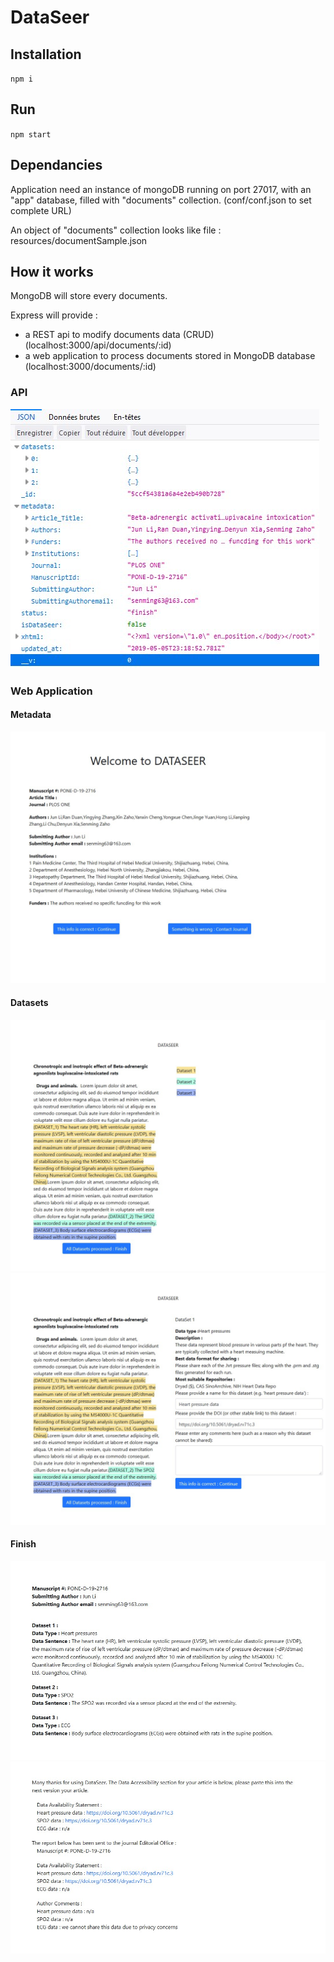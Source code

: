 # DataSeer

## Installation

``npm i``

## Run

``npm start``

## Dependancies

Application need an instance of mongoDB running on port 27017, with an "app" database, filled with "documents" collection. (conf/conf.json to set complete URL)

An object of "documents" collection looks like file : resources/documentSample.json

## How it works

MongoDB will store every documents.

Express will provide : 

  - a REST api to modify documents data (CRUD) (localhost:3000/api/documents/:id)
  - a web application to process documents stored in MongoDB database (localhost:3000/documents/:id)

### API

![api result of a given document](/doc/api.jpg "api result of a given document")


### Web Application

#### Metadata

![metadata of a given document](/doc/metadata.jpg "metadata of a given document")

#### Datasets

![datasets list of a given document](/doc/dataset_list.jpg "datasets list of a given document")
![dataset form of a given document](/doc/dataset_form.jpg "dataset form of a given document")

#### Finish

![finished result of a given document (non dataseer)](/doc/finish.jpg "finished result of a given document (non dataseer)")
![finished result of a given document (dataseer)](/doc/finish_dataseer.jpg "finished result of a given document (dataseer)")